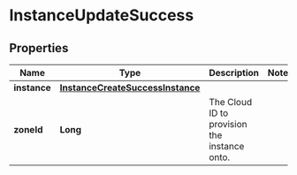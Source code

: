 

# InstanceUpdateSuccess

## Properties

Name | Type | Description | Notes
------------ | ------------- | ------------- | -------------
**instance** | [**InstanceCreateSuccessInstance**](InstanceCreateSuccessInstance.md) |  | 
**zoneId** | **Long** | The Cloud ID to provision the instance onto. | 




